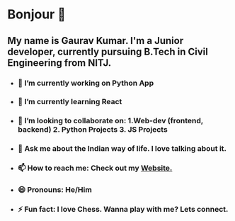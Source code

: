 # Bonjour 👋

## My name is Gaurav Kumar. I'm a Junior developer, currently pursuing B.Tech in Civil Engineering from NITJ. 

- ### 🔭 I’m currently working on Python App 
- ### 🌱 I’m currently learning React
- ### 👯 I’m looking to collaborate on: 1.Web-dev (frontend, backend) 2. Python Projects 3. JS Projects  
- ### 💬 Ask me about the Indian way of life. I love talking about it.
- ### 📫 How to reach me: Check out my [Website.](https://itskiranay.github.io/CCS-My_Site/)
- ### 😄 Pronouns: He/Him
- ### ⚡ Fun fact: I love Chess. Wanna play with me? Lets connect.

